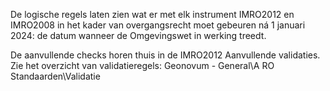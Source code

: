 De logische regels laten zien wat er met elk instrument IMRO2012 en IMRO2008 in het kader van overgangsrecht moet gebeuren ná 1 januari 2024: de datum wanneer de Omgevingswet in werking treedt. 

De aanvullende checks horen thuis in de IMRO2012 Aanvullende validaties. Zie het overzicht van validatieregels:
Geonovum - General\A RO Standaarden\Validatie
